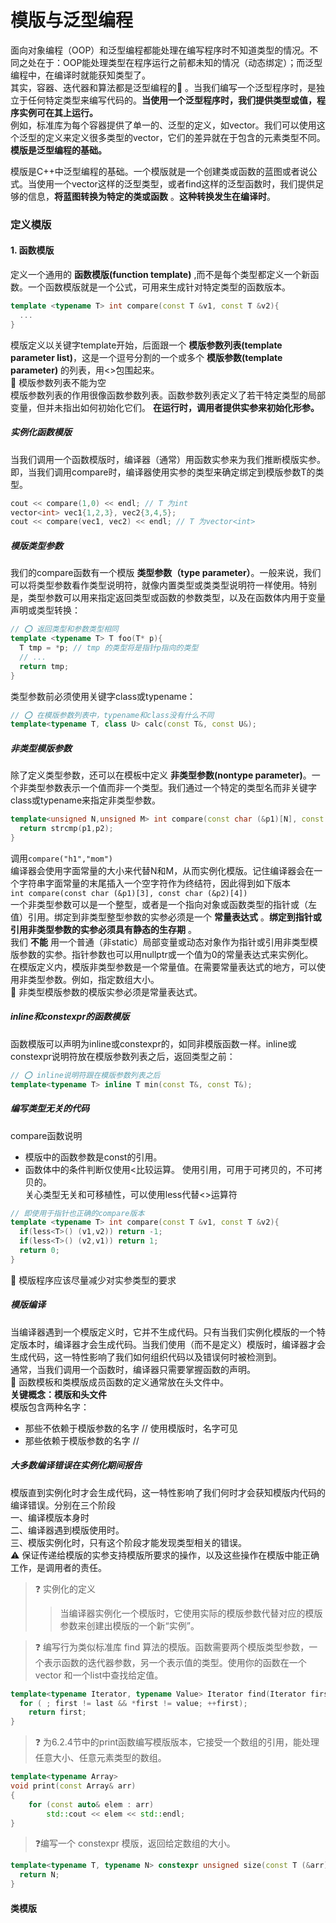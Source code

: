 # 模版与泛型编程
面向对象编程（OOP）和泛型编程都能处理在编写程序时不知道类型的情况。不同之处在于：OOP能处理类型在程序运行之前都未知的情况（动态绑定）；而泛型编程中，在编译时就能获知类型了。<br>
其实，容器、迭代器和算法都是泛型编程的🌰 。当我们编写一个泛型程序时，是独立于任何特定类型来编写代码的。**当使用一个泛型程序时，我们提供类型或值，程序实例可在其上运行。** <br>
例如，标准库为每个容器提供了单一的、泛型的定义，如vector。我们可以使用这个泛型的定义来定义很多类型的vector，它们的差异就在于包含的元素类型不同。<br>
**模版是泛型编程的基础。**<br>

模版是C++中泛型编程的基础。一个模版就是一个创建类或函数的蓝图或者说公式。当使用一个vector这样的泛型类型，或者find这样的泛型函数时，我们提供足够的信息，**将蓝图转换为特定的类或函数** 。**这种转换发生在编译时**。<br>
### 定义模版
#### 1. 函数模版
定义一个通用的 **函数模版(function template)** ,而不是每个类型都定义一个新函数。一个函数模版就是一个公式，可用来生成针对特定类型的函数版本。
```cpp
template <typename T> int compare(const T &v1, const T &v2){
  ...
}
```
模版定义以关键字template开始，后面跟一个 **模版参数列表(template parameter list)**，这是一个逗号分割的一个或多个 **模版参数(template parameter)** 的列表，用<>包围起来。<br>
📒 模版参数列表不能为空<br>
模版参数列表的作用很像函数参数列表。函数参数列表定义了若干特定类型的局部变量，但并未指出如何初始化它们。 **在运行时，调用者提供实参来初始化形参。**<br>
##### 实例化函数模版
当我们调用一个函数模版时，编译器（通常）用函数实参来为我们推断模版实参。即，当我们调用compare时，编译器使用实参的类型来确定绑定到模版参数T的类型。
```cpp
cout << compare(1,0) << endl; // T 为int
vector<int> vec1{1,2,3}, vec2{3,4,5};
cout << compare(vec1, vec2) << endl; // T 为vector<int>
```
##### 模版类型参数
我们的compare函数有一个模版 **类型参数（type parameter）**。一般来说，我们可以将类型参数看作类型说明符，就像内置类型或类类型说明符一样使用。特别是，类型参数可以用来指定返回类型或函数的参数类型，以及在函数体内用于变量声明或类型转换：
```cpp
// ⭕️ 返回类型和参数类型相同
template <typename T> T foo(T* p){
  T tmp = *p; // tmp 的类型将是指针p指向的类型
  // ...
  return tmp;
}
```
类型参数前必须使用关键字class或typename：
```cpp
// ⭕️ 在模版参数列表中，typename和class没有什么不同
template<typename T, class U> calc(const T&, const U&);
```
##### 非类型模版参数
除了定义类型参数，还可以在模板中定义 **非类型参数(nontype parameter)**。一个非类型参数表示一个值而非一个类型。我们通过一个特定的类型名而非关键字class或typename来指定非类型参数。
```cpp
template<unsigned N,unsigned M> int compare(const char (&p1)[N], const char (&p2)[M]){ // 不能拷贝数组，所以我们将参数定义为数组的引用。
  return strcmp(p1,p2);
}
```
调用`compare("h1","mom")`<br>
编译器会使用字面常量的大小来代替N和M，从而实例化模版。记住编译器会在一个字符串字面常量的末尾插入一个空字符作为终结符，因此得到如下版本<br>
`int compare(const char (&p1)[3], const char (&p2)[4])`<br>
一个非类型参数可以是一个整型，或者是一个指向对象或函数类型的指针或（左值）引用。绑定到非类型整型参数的实参必须是一个 **常量表达式** 。**绑定到指针或引用非类型参数的实参必须具有静态的生存期** 。<br>
我们 **不能** 用一个普通（非static）局部变量或动态对象作为指针或引用非类型模版参数的实参。指针参数也可以用nullptr或一个值为0的常量表达式来实例化。<br>
在模版定义内，模版非类型参数是一个常量值。在需要常量表达式的地方，可以使用非类型参数。例如，指定数组大小。<br>
📒 非类型模版参数的模版实参必须是常量表达式。
##### inline和constexpr的函数模版
函数模版可以声明为inline或constexpr的，如同非模版函数一样。inline或constexpr说明符放在模版参数列表之后，返回类型之前：
```cpp
// ⭕️ inline说明符跟在模版参数列表之后
template<typename T> inline T min(const T&, const T&);
```
##### 编写类型无关的代码
compare函数说明
* 模版中的函数参数是const的引用。
* 函数体中的条件判断仅使用<比较运算。
使用引用，可用于可拷贝的，不可拷贝的。<br>
关心类型无关和可移植性，可以使用less代替<>运算符
```cpp
// 即使用于指针也正确的compare版本
template <typename T> int compare(const T &v1, const T &v2){
  if(less<T>() (v1,v2)) return -1;
  if(less<T>() (v2,v1)) return 1;
  return 0;
}
```
👨 模版程序应该尽量减少对实参类型的要求<br>
##### 模版编译
当编译器遇到一个模版定义时，它并不生成代码。只有当我们实例化模版的一个特定版本时，编译器才会生成代码。当我们使用（而不是定义）模版时，编译器才会生成代码，这一特性影响了我们如何组织代码以及错误何时被检测到。<br>
通常，当我们调用一个函数时，编译器只需要掌握函数的声明。<br>
📒 函数模板和类模版成员函数的定义通常放在头文件中。<br>
**关键概念：模版和头文件** <br>
模版包含两种名字：
* 那些不依赖于模版参数的名字 // 使用模版时，名字可见
* 那些依赖于模版参数的名字 //
##### 大多数编译错误在实例化期间报告
模版直到实例化时才会生成代码，这一特性影响了我们何时才会获知模版内代码的编译错误。分别在三个阶段<br>
一、编译模版本身时<br>
二、编译器遇到模版使用时。<br>
三、模版实例化时，只有这个阶段才能发现类型相关的错误。<br>
⚠️ 保证传递给模版的实参支持模版所要求的操作，以及这些操作在模版中能正确工作，是调用者的责任。<br>
> ❓ 实例化的定义
>> 当编译器实例化一个模版时，它使用实际的模版参数代替对应的模版参数来创建出模版的一个新“实例”。<br>

> ❓ 编写行为类似标准库 find 算法的模版。函数需要两个模版类型参数，一个表示函数的迭代器参数，另一个表示值的类型。使用你的函数在一个 vector 和一个list中查找给定值。<br>
```cpp
template<typename Iterator, typename Value> Iterator find(Iterator first, Iterator last, const Value& v){
  for ( ; first != last && *first != value; ++first);
	return first;
}
```
> ❓ 为6.2.4节中的print函数编写模版版本，它接受一个数组的引用，能处理任意大小、任意元素类型的数组。
```cpp
template<typename Array>
void print(const Array& arr)
{
	for (const auto& elem : arr)
		std::cout << elem << std::endl;
}
```
> ❓编写一个 constexpr 模版，返回给定数组的大小。
```cpp
template<typename T, typename N> constexpr unsigned size(const T (&arr)[N]){
  return N;
}
```
#### 类模版
